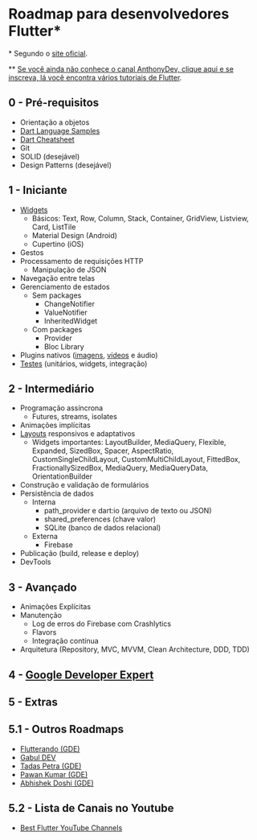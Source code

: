 # Roadmap para desenvolvedores Flutter\*

\* Segundo o [site oficial](https://events.flutter.dev/engage/learn/beginner).

\*\* [Se você ainda não conhece o canal AnthonyDev, clique aqui e se inscreva, lá você encontra vários tutoriais de Flutter](https://www.youtube.com/channel/UCRfQziviZPt-YPG-Z3Bgx3g).

## 0 - Pré-requisitos

- Orientação a objetos
- [Dart Language Samples](https://dart.dev/samples)
- [Dart Cheatsheet](https://dart.dev/codelabs/dart-cheatsheet)
- Git
- SOLID (desejável)
- Design Patterns (desejável)

## 1 - Iniciante

- [Widgets](https://docs.flutter.dev/development/ui/layout)
  - Básicos: Text, Row, Column, Stack, Container, GridView, Listview, Card, ListTile
  - Material Design (Android)
  - Cupertino (iOS)
- Gestos
- Processamento de requisições HTTP
  - Manipulação de JSON
- Navegação entre telas
- Gerenciamento de estados
  - Sem packages
    - ChangeNotifier
    - ValueNotifier
    - InheritedWidget
  - Com packages
    - Provider
    - Bloc Library
- Plugins nativos ([imagens](https://docs.flutter.dev/cookbook/plugins/picture-using-camera), [vídeos](https://docs.flutter.dev/cookbook/plugins/play-video) e áudio)
- [Testes](https://docs.flutter.dev/testing) (unitários, widgets, integração)

## 2 - Intermediário

- Programação assíncrona
  - Futures, streams, isolates
- Animações implícitas
- [Layouts](https://docs.flutter.dev/development/ui/layout/adaptive-responsive) responsivos e adaptativos
  - Widgets importantes: LayoutBuilder, MediaQuery,
    Flexible, Expanded, SizedBox, Spacer,
    AspectRatio, CustomSingleChildLayout,
    CustomMultiChildLayout, FittedBox, FractionallySizedBox, MediaQuery, MediaQueryData, OrientationBuilder
- Construção e validação de formulários
- Persistência de dados
  - Interna
    - path_provider e dart:io (arquivo de texto ou JSON)
    - shared_preferences (chave valor)
    - SQLite (banco de dados relacional)
  - Externa
    - Firebase
- Publicação (build, release e deploy)
- DevTools

## 3 - Avançado

- Animações Explícitas
- Manutenção
  - Log de erros do Firebase com Crashlytics
  - Flavors
  - Integração contínua
- Arquitetura (Repository, MVC, MVVM, Clean Architecture, DDD, TDD)

## 4 - [Google Developer Expert](https://developers.google.com/community/experts)

## 5 - Extras

## 5.1 - Outros Roadmaps

- [Flutterando (GDE)](https://github.com/Flutterando/roadmap)
- [Gabul DEV](https://www.youtube.com/watch?v=XAf6vL9IgKg)
- [Tadas Petra (GDE)](https://www.youtube.com/watch?v=95MRJPu5tAE)
- [Pawan Kumar (GDE)](https://www.youtube.com/watch?v=7660DZ_HJqM)
- [Abhishek Doshi (GDE)](https://www.youtube.com/watch?v=Sqbp7tjzzLM)

## 5.2 - Lista de Canais no Youtube

- [Best Flutter YouTube Channels](https://github.com/anthonyaquino83/bestflutteryoutubechannels)
